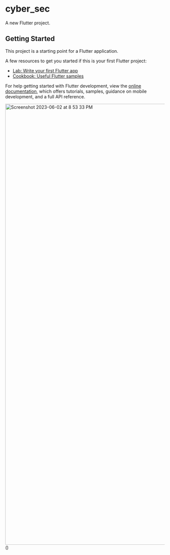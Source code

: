 # cyber_sec

A new Flutter project.

## Getting Started

This project is a starting point for a Flutter application.

A few resources to get you started if this is your first Flutter project:

- [Lab: Write your first Flutter app](https://docs.flutter.dev/get-started/codelab)
- [Cookbook: Useful Flutter samples](https://docs.flutter.dev/cookbook)

For help getting started with Flutter development, view the
[online documentation](https://docs.flutter.dev/), which offers tutorials,
samples, guidance on mobile development, and a full API reference.

<img width="1392" alt="Screenshot 2023-06-02 at 8 53 33 PM" src="https://github.com/Imma76/cyber_sec/assets/70198597/965f6d6c-bae3-4f83-96ae-2021040d6bf5">
()
